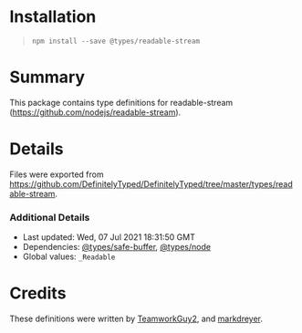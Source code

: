 # Installation
> `npm install --save @types/readable-stream`

# Summary
This package contains type definitions for readable-stream (https://github.com/nodejs/readable-stream).

# Details
Files were exported from https://github.com/DefinitelyTyped/DefinitelyTyped/tree/master/types/readable-stream.

### Additional Details
 * Last updated: Wed, 07 Jul 2021 18:31:50 GMT
 * Dependencies: [@types/safe-buffer](https://npmjs.com/package/@types/safe-buffer), [@types/node](https://npmjs.com/package/@types/node)
 * Global values: `_Readable`

# Credits
These definitions were written by [TeamworkGuy2](https://github.com/TeamworkGuy2), and [markdreyer](https://github.com/markdreyer).
